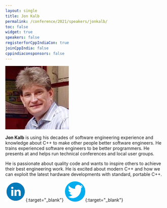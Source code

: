 ```yaml
---
layout: single
title: Jon Kalb
permalink: /conference/2021/speakers/jonkalb/
toc: false
widget: true
speakers: false
registerforCppIndiaCon: true
joinCppIndia: false
cppindiaconsponsors: false
---
```


![Jon Kalb](/conference/2021/graphics/jonkalb.jpg "Jon Kalb")

**Jon Kalb** is using his decades of software engineering experience and knowledge about C++ to make other people better software engineers. He trains experienced software engineers to be better programmers. He presents at and helps run technical conferences and local user groups.

He is passionate about quality code and wants to inspire others to achieve their best engineering work. He is excited about modern C++ and how we can exploit the latest hardware developments with standard, portable C++.

[![Jon Kalb](/assets/images/linkedin.png "Jon Kalb")](https://www.linkedin.com/in/jonkalb/){:target="_blank"}
[![Jon Kalb](/assets/images/twitter.png "Jon Kalb")](https://twitter.com/_JonKalb){:target="_blank"}

